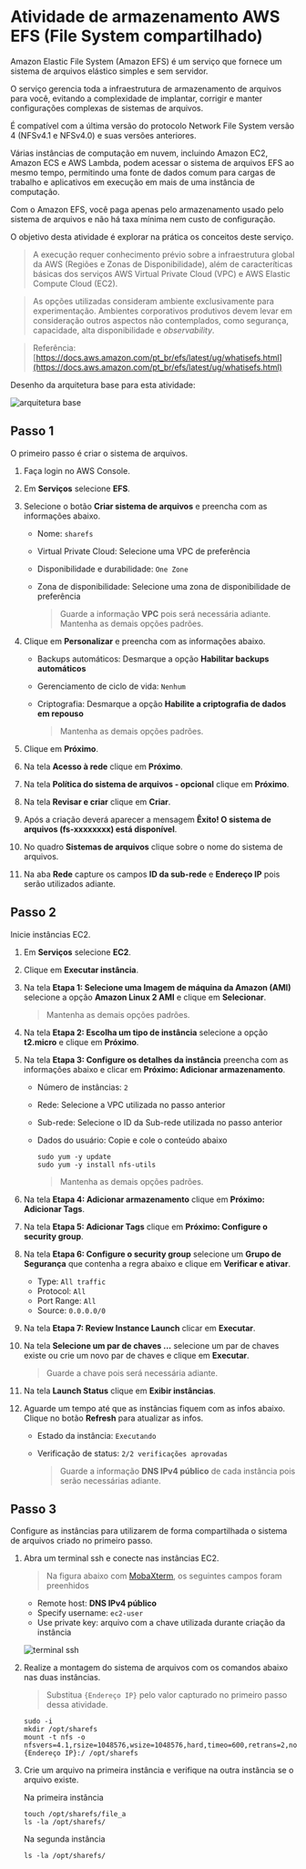 # Atividade de armazenamento AWS EFS (File System compartilhado) #

Amazon Elastic File System (Amazon EFS) é um serviço que fornece um sistema de arquivos elástico simples e sem servidor.

O serviço gerencia toda a infraestrutura de armazenamento de arquivos para você, evitando a complexidade de implantar, corrigir e manter configurações complexas de sistemas de arquivos.

É compatível com a última versão do protocolo Network File System versão 4 (NFSv4.1 e NFSv4.0) e suas versões anteriores.

Várias instâncias de computação em nuvem, incluindo Amazon EC2, Amazon ECS e AWS Lambda, podem acessar o sistema de arquivos EFS ao mesmo tempo, permitindo uma fonte de dados comum para cargas de trabalho e aplicativos em execução em mais de uma instância de computação.

Com o Amazon EFS, você paga apenas pelo armazenamento usado pelo sistema de arquivos e não há taxa mínima nem custo de configuração.

O objetivo desta atividade é explorar na prática os conceitos deste serviço.

> A execução requer conhecimento prévio sobre a infraestrutura global da AWS (Regiões e Zonas de Disponibilidade), além de caracteríticas básicas dos serviços AWS Virtual Private Cloud (VPC) e AWS Elastic Compute Cloud (EC2).

> As opções utilizadas consideram ambiente exclusivamente para experimentação. Ambientes corporativos produtivos devem levar em consideração outros aspectos não contemplados, como segurança, capacidade, alta disponibilidade e *observability*.

> Referência: [https://docs.aws.amazon.com/pt_br/efs/latest/ug/whatisefs.html](https://docs.aws.amazon.com/pt_br/efs/latest/ug/whatisefs.html)

Desenho da arquitetura base para esta atividade:

![arquitetura base](/aws/efs/sharefs/img/shareefs.PNG)

## Passo 1

O primeiro passo é criar o sistema de arquivos.

1. Faça login no AWS Console.

2. Em **Serviços** selecione **EFS**.

3. Selecione o botão **Criar sistema de arquivos** e preencha com as informações abaixo.

   - Nome: `sharefs`
   - Virtual Private Cloud: Selecione uma VPC de preferência
   - Disponibilidade e durabilidade: `One Zone`
   - Zona de disponibilidade: Selecione uma zona de disponibilidade de preferência

     > Guarde a informação **VPC** pois será necessária adiante.
     > Mantenha as demais opções padrões.

4. Clique em **Personalizar** e preencha com as informações abaixo.

   - Backups automáticos: Desmarque a opção **Habilitar backups automáticos**
   - Gerenciamento de ciclo de vida: `Nenhum`
   - Criptografia: Desmarque a opção **Habilite a criptografia de dados em repouso**

     > Mantenha as demais opções padrões.

5. Clique em **Próximo**.

6. Na tela **Acesso à rede** clique em **Próximo**.

7. Na tela **Política do sistema de arquivos - opcional** clique em **Próximo**.

8. Na tela **Revisar e criar** clique em **Criar**.

9. Após a criação deverá aparecer a mensagem **Êxito! O sistema de arquivos (fs-xxxxxxxx) está disponível**.

10. No quadro **Sistemas de arquivos** clique sobre o nome do sistema de arquivos.

11. Na aba **Rede** capture os campos **ID da sub-rede** e **Endereço IP** pois serão utilizados adiante.


## Passo 2

Inicie instâncias EC2.

1. Em **Serviços** selecione **EC2**.

2. Clique em **Executar instância**.

3. Na tela **Etapa 1: Selecione uma Imagem de máquina da Amazon (AMI)** selecione a opção **Amazon Linux 2 AMI** e clique em **Selecionar**.

   > Mantenha as demais opções padrões.

4. Na tela **Etapa 2: Escolha um tipo de instância** selecione a opção **t2.micro** e clique em **Próximo**.

5. Na tela **Etapa 3: Configure os detalhes da instância** preencha com as informações abaixo e clicar em **Próximo: Adicionar armazenamento**.

   - Número de instâncias: `2`
   - Rede: Selecione a VPC utilizada no passo anterior
   - Sub-rede: Selecione o ID da Sub-rede utilizada no passo anterior
   - Dados do usuário: Copie e cole o conteúdo abaixo
     ```
     sudo yum -y update 
     sudo yum -y install nfs-utils
     ```

     > Mantenha as demais opções padrões.

6. Na tela **Etapa 4: Adicionar armazenamento** clique em **Próximo: Adicionar Tags**.

7. Na tela **Etapa 5: Adicionar Tags** clique em **Próximo: Configure o security group**.

8. Na tela **Etapa 6: Configure o security group** selecione um **Grupo de Segurança** que contenha a regra abaixo e clique em **Verificar e ativar**.

   - Type: `All traffic`
   - Protocol: `All`
   - Port Range: `All`
   - Source: `0.0.0.0/0`

9. Na tela **Etapa 7: Review Instance Launch** clicar em **Executar**.

10. Na tela **Selecione um par de chaves ...** selecione um par de chaves existe ou crie um novo par de chaves e clique em **Executar**.

    > Guarde a chave pois será necessária adiante.

11. Na tela **Launch Status** clique em **Exibir instâncias**.

12. Aguarde um tempo até que as instâncias fiquem com as infos abaixo. Clique no botão **Refresh** para atualizar as infos.

    - Estado da instância: `Executando`
    - Verificação de status: `2/2 verificações aprovadas`

      > Guarde a informação **DNS IPv4 público** de cada instância pois serão necessárias adiante.


## Passo 3

Configure as instâncias para utilizarem de forma compartilhada o sistema de arquivos criado no primeiro passo.

1. Abra um terminal ssh e conecte nas instâncias EC2.

   > Na figura abaixo com [MobaXterm](https://mobaxterm.mobatek.net/download-home-edition.html), os seguintes campos foram preenhidos

     - Remote host: **DNS IPv4 público**
     - Specify username: `ec2-user`
     - Use private key: arquivo com a chave utilizada durante criação da instância

     ![terminal ssh](/aws/efs/sharefs/img/ssh-connect.PNG)

2. Realize a montagem do sistema de arquivos com os comandos abaixo nas duas instâncias.

   > Substitua `{Endereço IP}` pelo valor capturado no primeiro passo dessa atividade.
   ```
   sudo -i
   mkdir /opt/sharefs
   mount -t nfs -o nfsvers=4.1,rsize=1048576,wsize=1048576,hard,timeo=600,retrans=2,noresvport {Endereço IP}:/ /opt/sharefs
   ```

3. Crie um arquivo na primeira instância e verifique na outra instãncia se o arquivo existe.

   Na primeira instância
   ```
   touch /opt/sharefs/file_a
   ls -la /opt/sharefs/
   ```

   Na segunda instância
   ```
   ls -la /opt/sharefs/
   ```
